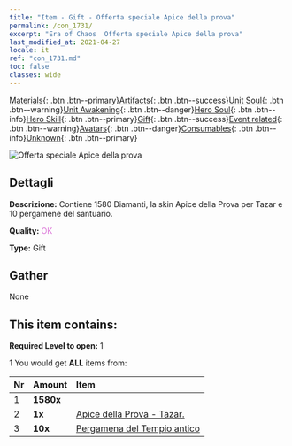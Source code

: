 ```yaml
---
title: "Item - Gift - Offerta speciale Apice della prova"
permalink: /con_1731/
excerpt: "Era of Chaos  Offerta speciale Apice della prova"
last_modified_at: 2021-04-27
locale: it
ref: "con_1731.md"
toc: false
classes: wide
---
```

 [Materials](/ItemsIT/){: .btn .btn--primary}[Artifacts](/ItemsIT/Artifacts/){: .btn .btn--success}[Unit Soul](/ItemsIT/UnitSoul/){: .btn .btn--warning}[Unit Awakening](/ItemsIT/UnitAwakening/){: .btn .btn--danger}[Hero Soul](/ItemsIT/HeroSoul/){: .btn .btn--info}[Hero Skill](/ItemsIT/HeroSkill/){: .btn .btn--primary}[Gift](/ItemsIT/Gift/){: .btn .btn--success}[Event related](/ItemsIT/Events/){: .btn .btn--warning}[Avatars](/ItemsIT/Avatars/){: .btn .btn--danger}[Consumables](/ItemsIT/Consumables/){: .btn .btn--info}[Unknown](/ItemsIT/Unknown/){: .btn .btn--primary}

 ![Offerta speciale Apice della prova](/images/t/i_907347.png)

## Dettagli
 **Descrizione:** Contiene 1580 Diamanti, la skin Apice della Prova per Tazar e 10 pergamene del santuario.

 **Quality:** <span style="color: #DA70D6">OK</span>

 **Type:** Gift

## Gather

  None

## This item contains:

 **Required Level to open:** 1

 1 You would get **ALL** items  from:

  | Nr | Amount |     Item    |
  |:---|:-------|:------------|
  | 1 |  **1580x** | <i class="fas fa-gem"/> |  | 
  | 2 |  **1x** | [Apice della Prova - Tazar.](/ItemsIT/con_1078/) |  | 
  | 3 |  **10x** | [Pergamena del Tempio antico](/ItemsIT/con_697/) |  | 
